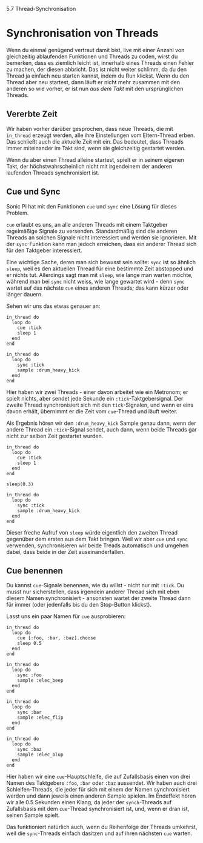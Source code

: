 5.7 Thread-Synchronisation

# Synchronisation von Threads

Wenn du einmal genügend vertraut damit bist, live mit einer Anzahl von gleichzeitig ablaufenden Funktionen und Threads zu coden, wirst du bemerken, dass es ziemlich leicht ist, innerhalb eines Threads einen Fehler zu machen, der diesen abbricht. Das ist nicht weiter schlimm, da du den Thread ja einfach neu starten kannst, indem du Run klickst. Wenn du den Thread aber neu startest, dann läuft er nicht mehr zusammen mit den anderen so wie vorher, er ist nun *aus dem Takt* mit den ursprünglichen Threads.

## Vererbte Zeit

Wir haben vorher darüber gesprochen, dass neue Threads, die mit `in_thread` erzeugt werden, alle ihre Einstellungen vom Eltern-Thread erben. Das schließt auch die aktuelle Zeit mit ein. Das bedeutet, dass Threads immer miteinander im Takt sind, wenn sie gleichzeitig gestartet werden.

Wenn du aber einen Thread alleine startest, spielt er in seinem eigenen Takt, der höchstwahrscheinlich nicht mit irgendeinem der anderen laufenden Threads synchronisiert ist.

## Cue und Sync

Sonic Pi hat mit den Funktionen `cue` und `sync` eine Lösung für dieses Problem.

`cue` erlaubt es uns, an alle anderen Threads mit einem Taktgeber regelmäßige Signale zu versenden. Standardmäßig sind die anderen Threads an solchen Signale nicht interessiert und werden sie ignorieren. Mit der `sync`-Funktion kann man jedoch erreichen, dass ein anderer Thread sich für den Taktgeber interessiert.

Eine wichtige Sache, deren man sich bewusst sein sollte: `sync` ist so ähnlich `sleep`, weil es den aktuellen Thread für eine bestimmte Zeit abstopped und er nichts tut. Allerdings sagt man mit `sleep`, wie lange man warten möchte, während man bei `sync` nicht weiss, wie lange gewartet wird - denn `sync` wartet auf das nächste `cue` eines anderen Threads; das kann kürzer oder länger dauern.

Sehen wir uns das etwas genauer an:


```
in_thread do
  loop do
    cue :tick
    sleep 1
  end
end

in_thread do
  loop do
    sync :tick
    sample :drum_heavy_kick
  end
end
```

Hier haben wir zwei Threads - einer davon arbeitet wie ein Metronom; er spielt nichts, aber sendet jede Sekunde ein `:tick`-Taktgebersignal. Der zweite Thread synchronisiert sich mit den `tick`-Signalen, und wenn er eins davon erhält, übernimmt er die Zeit vom `cue`-Thread und läuft weiter.

Als Ergebnis hören wir den `:drum_heavy_kick` Sample genau dann, wenn der andere Thread ein `:tick`-Signal sendet, auch dann, wenn beide Threads gar nicht zur selben Zeit gestartet wurden.

```
in_thread do
  loop do
    cue :tick
    sleep 1
  end
end

sleep(0.3)

in_thread do
  loop do
    sync :tick
    sample :drum_heavy_kick
  end
end
```

Dieser freche Aufruf von `sleep` würde eigentlich den zweiten Thread gegenüber dem ersten aus dem Takt bringen. Weil wir aber `cue` und `sync` verwenden, synchronisieren wir beide Treads automatisch und umgehen dabei, dass beide in der Zeit auseinanderfallen.

## Cue benennen

Du kannst `cue`-Signale benennen, wie du willst - nicht nur mit `:tick`. Du musst nur sicherstellen, dass irgendein anderer Thread sich mit eben diesem Namen synchronisiert - ansonsten wartet der zweite Thread dann für immer (oder jedenfalls bis du den Stop-Button klickst).

Lasst uns ein paar Namen für `cue` ausprobieren:

```
in_thread do
  loop do 
    cue [:foo, :bar, :baz].choose
    sleep 0.5
  end
end

in_thread do
  loop do 
    sync :foo 
    sample :elec_beep
  end
end

in_thread do
  loop do
    sync :bar
    sample :elec_flip
  end
end

in_thread do
  loop do
    sync :baz
    sample :elec_blup
  end
end
```

Hier haben wir eine `cue`-Hauptschleife, die auf Zufallsbasis einen von drei Namen des Taktgebers `:foo`, `:bar` oder `:baz` aussendet. Wir haben auch drei Schleifen-Threads, die jeder für sich mit einem der Namen synchronisiert werden und dann jeweils einen anderen Sample spielen. Im Endeffekt hören wir alle 0.5 Sekunden einen Klang, da jeder der `synch`-Threads auf Zufallsbasis mit dem `cue`-Thread synchronisiert ist, und, wenn er dran ist, seinen Sample spielt.

Das funktioniert natürlich auch, wenn du Reihenfolge der Threads umkehrst, weil die `sync`-Threads einfach dasitzen und auf ihren nächsten `cue` warten.
